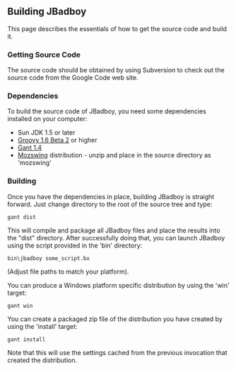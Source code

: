 ## Building JBadboy ##

This page describes the essentials of how to get the source code and build it.

### Getting Source Code ###

The source code should be obtained by using Subversion to check out the source code from the Google Code web site.

### Dependencies ###

To build the source code of JBadboy, you need some dependencies installed on your computer:

  * Sun JDK 1.5 or later
  * [Groovy 1.6 Beta 2](http://groovy.codehaus.org/) or higher
  * [Gant 1.4](http://gant.codehaus.org/)
  * [Mozswing](http://sourceforge.net/projects/mozswing) distribution - unzip and place in the source directory as 'mozswing'


### Building ###

Once you have the dependencies in place, building JBadboy is straight forward.  Just change directory to the root of the source tree and type:

```
gant dist
```

This will compile and package all JBadboy files and place the results into the "dist" directory.  After successfully doing that, you can launch JBadboy using the script provided in the 'bin' directory:

```
bin\jbadboy some_script.bx
```

(Adjust file paths to match your platform).

You can produce a Windows platform specific distribution by using the 'win' target:
```
gant win
```

You can create a packaged zip file of the distribution you have created by using the 'install' target:

```
gant install
```

Note that this will use the settings cached from the previous invocation that created the distribution.